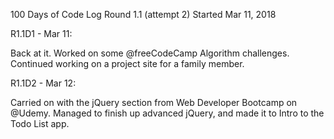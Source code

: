 100 Days of Code Log Round 1.1 (attempt 2)
Started Mar 11, 2018

R1.1D1 - Mar 11:

Back at it.
Worked on some @freeCodeCamp Algorithm challenges. Continued working on a project site for a family member. 

R1.1D2 - Mar 12: 

Carried on with the jQuery section from Web Developer Bootcamp on @Udemy. Managed to finish up advanced jQuery, and made it to Intro to the Todo List app. 
 